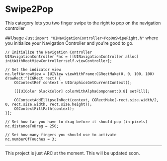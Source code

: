 Swipe2Pop
=========

This category lets you two finger swipe to the right to pop on the navigation controller

##Usage
Just `import "UINavigationController+PopOnSwipeRight.h"` where you initialize your Navigation Controller and you're good to go.
	
	// Initialize the Navigation Controller
    UINavigationController *nc = [[UINavigationController alloc] initWithRootViewController:self.viewController];
    
	// Set the indicator view
    nc.leftArrowView = [UIView viewWithFrame:CGRectMake(0, 0, 100, 100) drawRect:^(CGRect rect) {
        CGContextRef context = UIGraphicsGetCurrentContext();
        
        [[[UIColor blackColor] colorWithAlphaComponent:0.8] setFill];
        
        CGContextAddEllipseInRect(context, CGRectMake(-rect.size.width/2, 0, rect.size.width, rect.size.height));
        CGContextFillPath(context);
    }];
	
	// Set how far you have to drag before it should pop (in pixels)
    nc.distanceToDrag = 250;
	
	// Set how many fingers you should use to activate
    nc.numberOfTouches = 3;


---


This project is just ARC at the moment. This will be updated soon.